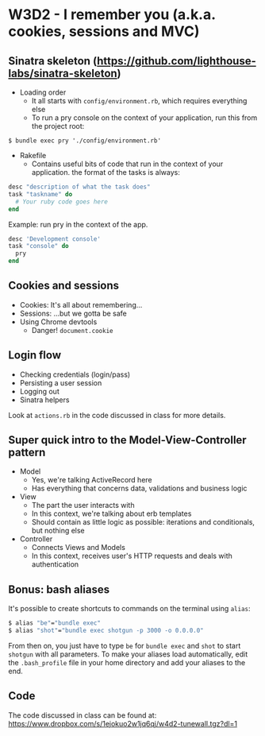 # W3D2 - I remember you (a.k.a. cookies, sessions and MVC)

## Sinatra skeleton (https://github.com/lighthouse-labs/sinatra-skeleton)
* Loading order
    - It all starts with `config/environment.rb`, which requires everything else
    - To run a pry console on the context of your application, run this from the project root:

```shell
$ bundle exec pry './config/environment.rb'
```

* Rakefile
    - Contains useful bits of code that run in the context of your application. the format of the tasks is always:

```ruby
desc "description of what the task does"
task "taskname" do
  # Your ruby code goes here
end
```

Example: run pry in the context of the app.

```ruby
desc 'Development console'
task "console" do
  pry
end
```

## Cookies and sessions
* Cookies: It's all about remembering...
* Sessions: ...but we gotta be safe
* Using Chrome devtools
    - Danger! `document.cookie`

## Login flow
* Checking credentials (login/pass)
* Persisting a user session
* Logging out
* Sinatra helpers

Look at `actions.rb` in the code discussed in class for more details.

## Super quick intro to the Model-View-Controller pattern

* Model
    - Yes, we're talking ActiveRecord here
    - Has everything that concerns data, validations and business logic
* View
    - The part the user interacts with
    - In this context, we're talking about erb templates
    - Should contain as little logic as possible: iterations and conditionals, but nothing else
* Controller
    - Connects Views and Models
    - In this context, receives user's HTTP requests and deals with authentication

## Bonus: bash aliases

It's possible to create shortcuts to commands on the terminal using `alias`:
```sh
$ alias "be"="bundle exec"
$ alias "shot"="bundle exec shotgun -p 3000 -o 0.0.0.0"
```

From then on, you just have to type `be` for `bundle exec` and `shot` to start `shotgun` with all parameters. To make your aliases load automatically, edit the `.bash_profile` file in your home directory and add your aliases to the end.

## Code

The code discussed in class can be found at: 
https://www.dropbox.com/s/1ejokuo2w1jq6qj/w4d2-tunewall.tgz?dl=1
